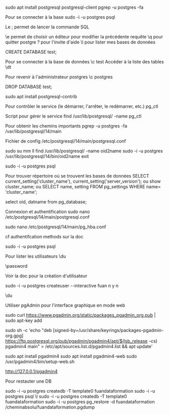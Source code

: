 sudo apt install postgresql postgresql-client
pgrep -u postgres -fa

Pour se connecter à la base
sudo -i -u postgres psql

Le ; permet de lancer la commande SQL

\e permet de choisir un éditeur pour modifier la précédente requête
\q pour quitter postgre
\? pour l'invite d'aide
\l pour lister mes bases de données

CREATE DATABASE test;

Pour se connecter à la base de données
\c test
Accéder à la liste des tables
\dt

Pour revenir à l'administrateur postgres
\c postgres

DROP DATABASE test;

sudo apt install postgresql-contrib

Pour contrôler le service (le démarrer, l'arrêter, le redémarrer, etc.)
pg_ctl

Script pour gérer le service
find /usr/lib/postgresql/ -name pg_ctl

Pour obtenir les chemins importants
pgrep -u postgres -fa
/var/lib/postgresql/14/main

Fichier de config
/etc/postgresql/14/main/postgresql.conf

sudo su
mm
ll
find /usr/lib/postgresql/ -name oid2name
sudo -i -u postgres /usr/lib/postgresql/14/bin/oid2name
exit

sudo -i -u postgres psql

Pour trouver répertoire où se trouvent les bases de données
SELECT current_setting('cluster_name'), current_setting('server_version');
ou
show cluster_name;
ou
SELECT name, setting FROM pg_settings WHERE name= 'cluster_name';

select oid, datname from pg_database;

Connexion et authentification
sudo nano /etc/postgresql/14/main/postgresql.conf

sudo nano /etc/postgresql/14/main/pg_hba.conf

cf authentifcation methods sur la doc

sudo -i -u postgres psql

Pour lister les utilisateurs
\du

\password

Voir la doc pour la création d'utilisateur

sudo -i -u postgres createuser --interactive
fuan
n
y
n

\du

Utiliser pgAdmin pour l'interface graphique en mode web

sudo curl https://www.pgadmin.org/static/packages_pgadmin_org.pub | sudo apt-key add

sudo sh -c 'echo "deb [signed-by=/usr/share/keyrings/packages-pgadmin-org.gpg] https://ftp.postgresql.org/pub/pgadmin/pgadmin4/apt/$(lsb_release -cs) pgadmin4 main" > /etc/apt/sources.list.d/pgadmin4.list && apt update'

sudo apt install pgadmin4
sudo apt install pgadmin4-web
sudo /usr/pgadmin4/bin/setup-web.sh

http://127.0.0.1/pgadmin4

Pour restauter une DB

sudo -i -u postgres createdb -T template0 fuandataformation
sudo -i -u postgres psql
\l
sudo -i -u postgres createdb -T template0 fuandataformation
sudo -i -u postgres pg_restore -d fuandataformation /cheminabsolu/fuandataformation.pgdump
